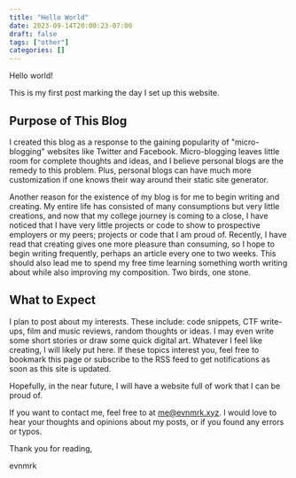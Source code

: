 ```yaml
---
title: "Hello World"
date: 2023-09-14T20:00:23-07:00
draft: false
tags: ["other"]
categories: []
---
```


Hello world!

This is my first post marking the day I set up this website.

## Purpose of This Blog

I created this blog as a response to the gaining popularity of "micro-blogging" websites like Twitter and Facebook. Micro-blogging leaves little room for complete thoughts and ideas, and I believe personal blogs are the remedy to this problem. Plus, personal blogs can have much more customization if one knows their way around their static site generator.

Another reason for the existence of my blog is for me to begin writing and creating. My entire life has consisted of many consumptions but very little creations, and now that my college journey is coming to a close, I have noticed that I have very little projects or code to show to prospective employers or my peers; projects or code that I am proud of. Recently, I have read that creating gives one more pleasure than consuming, so I hope to begin writing frequently, perhaps an article every one to two weeks. This should also lead me to spend my free time learning something worth writing about while also improving my composition. Two birds, one stone.

## What to Expect

I plan to post about my interests. These include: code snippets, CTF write-ups, film and music reviews, random thoughts or ideas. I may even write some short stories or draw some quick digital art. Whatever I feel like creating, I will likely put here. If these topics interest you, feel free to bookmark this page or subscribe to the RSS feed to get notifications as soon as this site is updated.

Hopefully, in the near future, I will have a website full of work that I can be proud of.

If you want to contact me, feel free to at me@evnmrk.xyz. I would love to hear your thoughts and opinions about my posts, or if you found any errors or typos.

Thank you for reading,

evnmrk
